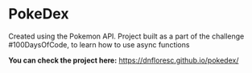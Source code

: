 # PokeDex

Created using the Pokemon API. Project built as a part of the challenge #100DaysOfCode, to learn how to use async functions

**You can check the project here:**  https://dnfloresc.github.io/pokedex/
